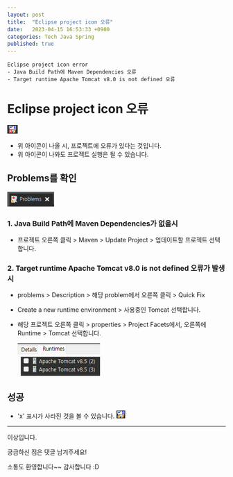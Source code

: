 ```yaml
---
layout: post
title:  "Eclipse project icon 오류"
date:   2023-04-15 16:53:33 +0900
categories: Tech Java Spring
published: true
---
```

```
Eclipse project icon error
- Java Build Path에 Maven Dependencies 오류
- Target runtime Apache Tomcat v8.0 is not defined 오류
```

# Eclipse project icon 오류

![Eclipse_project_icon_error1](/assets/img/Tech/Java/Spring/2023-04-15-Eclipse_project_icon_error/Eclipse_project_icon_error1.png)

- 위 아이콘이 나올 시, 프로젝트에 오류가 있다는 것입니다.
- 위 아이콘이 나와도 프로젝트 실행은 될 수 있습니다.

## Problems를 확인
    
![Eclipse_project_icon_error2](/assets/img/Tech/Java/Spring/2023-04-15-Eclipse_project_icon_error/Eclipse_project_icon_error2.png)

### 1. Java Build Path에 Maven Dependencies가 없을시
- 프로젝트 오른쪽 클릭 > Maven > Update Project > 업데이트할 프로젝트 선택합니다.
    
### 2. Target runtime Apache Tomcat v8.0 is not defined 오류가 발생시
- problems > Description > 해당 problem에서 오른쪽 클릭 > Quick Fix

- Create a new runtime environment > 사용중인 Tomcat 선택합니다.

- 해당 프로젝트 오른쪽 클릭 > properties > Project Facets에서, 오른쪽에 Runtime > Tomcat 선택합니다.

    ![Eclipse_project_icon_error3](/assets/img/Tech/Java/Spring/2023-04-15-Eclipse_project_icon_error/Eclipse_project_icon_error3.png)

## 성공

- 'x' 표시가 사라진 것을 볼 수 있습니다.
    ![Eclipse_project_icon_error4](/assets/img/Tech/Java/Spring/2023-04-15-Eclipse_project_icon_error/Eclipse_project_icon_error4.png)

---

이상입니다.

궁금하신 점은 댓글 남겨주세요!

소통도 환영합니다~~ 감사합니다 :D
